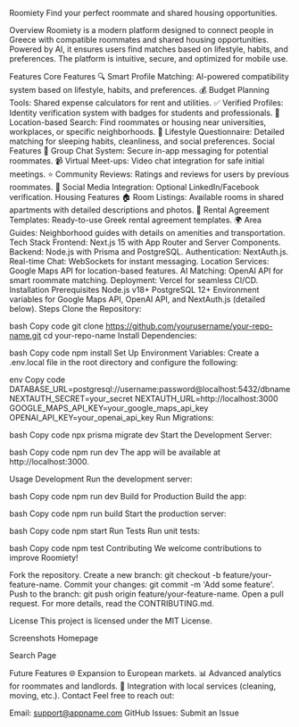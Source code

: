 Roomiety
Find your perfect roommate and shared housing opportunities.


Overview
Roomiety is a modern platform designed to connect people in Greece with compatible roommates and shared housing opportunities. Powered by AI, it ensures users find matches based on lifestyle, habits, and preferences. The platform is intuitive, secure, and optimized for mobile use.

Features
Core Features
🔍 Smart Profile Matching: AI-powered compatibility system based on lifestyle, habits, and preferences.
💰 Budget Planning Tools: Shared expense calculators for rent and utilities.
✅ Verified Profiles: Identity verification system with badges for students and professionals.
📍 Location-based Search: Find roommates or housing near universities, workplaces, or specific neighborhoods.
🛌 Lifestyle Questionnaire: Detailed matching for sleeping habits, cleanliness, and social preferences.
Social Features
💬 Group Chat System: Secure in-app messaging for potential roommates.
📹 Virtual Meet-ups: Video chat integration for safe initial meetings.
⭐ Community Reviews: Ratings and reviews for users by previous roommates.
🔗 Social Media Integration: Optional LinkedIn/Facebook verification.
Housing Features
🏠 Room Listings: Available rooms in shared apartments with detailed descriptions and photos.
📄 Rental Agreement Templates: Ready-to-use Greek rental agreement templates.
🌍 Area Guides: Neighborhood guides with details on amenities and transportation.
Tech Stack
Frontend: Next.js 15 with App Router and Server Components.
Backend: Node.js with Prisma and PostgreSQL.
Authentication: NextAuth.js.
Real-time Chat: WebSockets for instant messaging.
Location Services: Google Maps API for location-based features.
AI Matching: OpenAI API for smart roommate matching.
Deployment: Vercel for seamless CI/CD.
Installation
Prerequisites
Node.js v18+
PostgreSQL 12+
Environment variables for Google Maps API, OpenAI API, and NextAuth.js (detailed below).
Steps
Clone the Repository:

bash
Copy code
git clone https://github.com/yourusername/your-repo-name.git
cd your-repo-name
Install Dependencies:

bash
Copy code
npm install
Set Up Environment Variables: Create a .env.local file in the root directory and configure the following:

env
Copy code
DATABASE_URL=postgresql://username:password@localhost:5432/dbname
NEXTAUTH_SECRET=your_secret
NEXTAUTH_URL=http://localhost:3000
GOOGLE_MAPS_API_KEY=your_google_maps_api_key
OPENAI_API_KEY=your_openai_api_key
Run Migrations:

bash
Copy code
npx prisma migrate dev
Start the Development Server:

bash
Copy code
npm run dev
The app will be available at http://localhost:3000.

Usage
Development
Run the development server:

bash
Copy code
npm run dev
Build for Production
Build the app:

bash
Copy code
npm run build
Start the production server:

bash
Copy code
npm start
Run Tests
Run unit tests:

bash
Copy code
npm test
Contributing
We welcome contributions to improve Roomiety!

Fork the repository.
Create a new branch: git checkout -b feature/your-feature-name.
Commit your changes: git commit -m 'Add some feature'.
Push to the branch: git push origin feature/your-feature-name.
Open a pull request.
For more details, read the CONTRIBUTING.md.

License
This project is licensed under the MIT License.

Screenshots
Homepage

Search Page

Future Features
🌐 Expansion to European markets.
📊 Advanced analytics for roommates and landlords.
🛒 Integration with local services (cleaning, moving, etc.).
Contact
Feel free to reach out:

Email: support@appname.com
GitHub Issues: Submit an Issue

